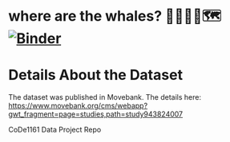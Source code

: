 # where are the whales? 🗾🐳🧭🐋🗺️ [![Binder](https://mybinder.org/badge_logo.svg)](https://mybinder.org/v2/gh/Nicole-Hua/data_project/HEAD)

# Details About the Dataset
The dataset was published in Movebank. The details here: https://www.movebank.org/cms/webapp?gwt_fragment=page=studies,path=study943824007 

CoDe1161 Data Project Repo

